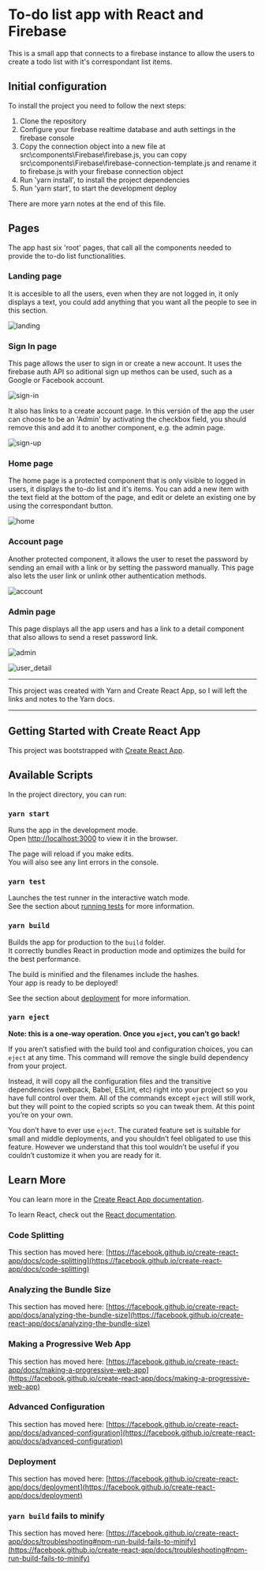 # To-do list app with React and Firebase
This is a small app that connects to a firebase instance to allow the users to create a todo list with it's correspondant list items.

## Initial configuration
To install the project you need to follow the next steps:

1. Clone the repository
2. Configure your firebase realtime database and auth settings in the firebase console
3. Copy the connection object into a new file at src\components\Firebase\firebase.js, you can copy src\components\Firebase\firebase-connection-template.js and rename it to firebase.js with your firebase connection object
4. Run 'yarn install', to install the project dependencies
5. Run 'yarn start', to start the development deploy

There are more yarn notes at the end of this file.

## Pages
The app hast six 'root' pages, that call all the components needed to provide the to-do list functionalities.

### Landing page
It is accesible to all the users, even when they are not logged in, it only displays a text, you could add anything that you want all the people to see in this section.

![landing](https://user-images.githubusercontent.com/37276129/122223287-a7b53480-ce78-11eb-9d4c-c3635d968d8d.PNG)

### Sign In page
This page allows the user to sign in or create a new account. It uses the firebase auth API so aditional sign up methos can be used, such as a Google or Facebook account.

![sign-in](https://user-images.githubusercontent.com/37276129/122400592-7a808900-cf41-11eb-8423-8cfe768be5f6.PNG)

It also has links to a create account page. In this versión of the app the user can choose to be an 'Admin' by activating the checkbox field, you should remove this and add it to another component, e.g. the admin page.

![sign-up](https://user-images.githubusercontent.com/37276129/122564180-ac115700-d00a-11eb-9ae7-b65b1c74e8f7.PNG)

### Home page
The home page is a protected component that is only visible to logged in users, it displays the to-do list and it's items. You can add a new item with the text field at the bottom of the page, and edit or delete an existing one by using the correspondant button.

![home](https://user-images.githubusercontent.com/37276129/122565117-ba13a780-d00b-11eb-8d3b-bc23b81e3827.PNG)

### Account page
Another protected component, it allows the user to reset the password by sending an email with a link or by setting the password manually. This page also lets the user link or unlink other authentication methods.

![account](https://user-images.githubusercontent.com/37276129/122566525-3bb80500-d00d-11eb-9650-18e560bb87a6.PNG)

### Admin page
This page displays all the app users and has a link to a detail component that also allows to send a reset password link.

![admin](https://user-images.githubusercontent.com/37276129/122653913-8e78e600-d10d-11eb-8bc8-5019ebcd3d18.PNG)

![user_detail](https://user-images.githubusercontent.com/37276129/122654023-2545a280-d10e-11eb-8aa2-8980348e199e.PNG)

----------
This project was created with Yarn and Create React App, so I will left the links and notes to the Yarn docs.

----------

## Getting Started with Create React App

This project was bootstrapped with [Create React App](https://github.com/facebook/create-react-app).

## Available Scripts

In the project directory, you can run:

### `yarn start`

Runs the app in the development mode.\
Open [http://localhost:3000](http://localhost:3000) to view it in the browser.

The page will reload if you make edits.\
You will also see any lint errors in the console.

### `yarn test`

Launches the test runner in the interactive watch mode.\
See the section about [running tests](https://facebook.github.io/create-react-app/docs/running-tests) for more information.

### `yarn build`

Builds the app for production to the `build` folder.\
It correctly bundles React in production mode and optimizes the build for the best performance.

The build is minified and the filenames include the hashes.\
Your app is ready to be deployed!

See the section about [deployment](https://facebook.github.io/create-react-app/docs/deployment) for more information.

### `yarn eject`

**Note: this is a one-way operation. Once you `eject`, you can’t go back!**

If you aren’t satisfied with the build tool and configuration choices, you can `eject` at any time. This command will remove the single build dependency from your project.

Instead, it will copy all the configuration files and the transitive dependencies (webpack, Babel, ESLint, etc) right into your project so you have full control over them. All of the commands except `eject` will still work, but they will point to the copied scripts so you can tweak them. At this point you’re on your own.

You don’t have to ever use `eject`. The curated feature set is suitable for small and middle deployments, and you shouldn’t feel obligated to use this feature. However we understand that this tool wouldn’t be useful if you couldn’t customize it when you are ready for it.

## Learn More

You can learn more in the [Create React App documentation](https://facebook.github.io/create-react-app/docs/getting-started).

To learn React, check out the [React documentation](https://reactjs.org/).

### Code Splitting

This section has moved here: [https://facebook.github.io/create-react-app/docs/code-splitting](https://facebook.github.io/create-react-app/docs/code-splitting)

### Analyzing the Bundle Size

This section has moved here: [https://facebook.github.io/create-react-app/docs/analyzing-the-bundle-size](https://facebook.github.io/create-react-app/docs/analyzing-the-bundle-size)

### Making a Progressive Web App

This section has moved here: [https://facebook.github.io/create-react-app/docs/making-a-progressive-web-app](https://facebook.github.io/create-react-app/docs/making-a-progressive-web-app)

### Advanced Configuration

This section has moved here: [https://facebook.github.io/create-react-app/docs/advanced-configuration](https://facebook.github.io/create-react-app/docs/advanced-configuration)

### Deployment

This section has moved here: [https://facebook.github.io/create-react-app/docs/deployment](https://facebook.github.io/create-react-app/docs/deployment)

### `yarn build` fails to minify

This section has moved here: [https://facebook.github.io/create-react-app/docs/troubleshooting#npm-run-build-fails-to-minify](https://facebook.github.io/create-react-app/docs/troubleshooting#npm-run-build-fails-to-minify)
